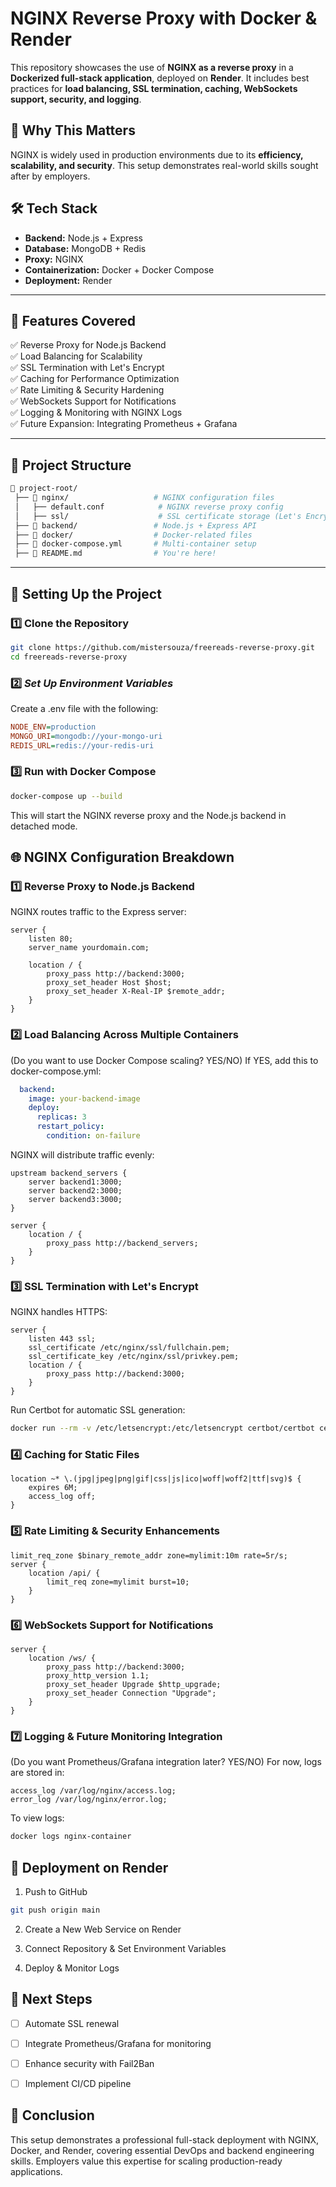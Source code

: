 # NGINX Reverse Proxy with Docker & Render

This repository showcases the use of **NGINX as a reverse proxy** in a **Dockerized full-stack application**, deployed on **Render**. It includes best practices for **load balancing, SSL termination, caching, WebSockets support, security, and logging**.

## 🚀 Why This Matters

NGINX is widely used in production environments due to its **efficiency, scalability, and security**. This setup demonstrates real-world skills sought after by employers.

## 🛠️ Tech Stack
- **Backend:** Node.js + Express
- **Database:** MongoDB + Redis
- **Proxy:** NGINX
- **Containerization:** Docker + Docker Compose
- **Deployment:** Render

---

## 📌 Features Covered

✅ Reverse Proxy for Node.js Backend  
✅ Load Balancing for Scalability  
✅ SSL Termination with Let's Encrypt  
✅ Caching for Performance Optimization  
✅ Rate Limiting & Security Hardening  
✅ WebSockets Support for Notifications  
✅ Logging & Monitoring with NGINX Logs  
✅ Future Expansion: Integrating Prometheus + Grafana  

---

## 📂 Project Structure

```graphql
📁 project-root/
 ├── 📁 nginx/                   # NGINX configuration files
 │   ├── default.conf            # NGINX reverse proxy config
 │   ├── ssl/                    # SSL certificate storage (Let's Encrypt)
 ├── 📁 backend/                 # Node.js + Express API
 ├── 📁 docker/                  # Docker-related files
 ├── 📜 docker-compose.yml       # Multi-container setup
 ├── 📜 README.md                # You're here!
```

---

## 🚀 Setting Up the Project

### 1️⃣ **Clone the Repository**

```sh
git clone https://github.com/mistersouza/freereads-reverse-proxy.git
cd freereads-reverse-proxy
```

### 2️⃣ ***Set Up Environment Variables***

Create a .env file with the following:

```ini
NODE_ENV=production
MONGO_URI=mongodb://your-mongo-uri
REDIS_URL=redis://your-redis-uri
```

### 3️⃣ **Run with Docker Compose**

```sh
docker-compose up --build
```

This will start the NGINX reverse proxy and the Node.js backend in detached mode.

## 🌐 NGINX Configuration Breakdown

### 1️⃣ Reverse Proxy to Node.js Backend

NGINX routes traffic to the Express server:

```nginx
server {
    listen 80;
    server_name yourdomain.com;

    location / {
        proxy_pass http://backend:3000;
        proxy_set_header Host $host;
        proxy_set_header X-Real-IP $remote_addr;
    }
}
```

### 2️⃣ Load Balancing Across Multiple Containers

(Do you want to use Docker Compose scaling? YES/NO)
If YES, add this to docker-compose.yml:

```yaml
  backend:
    image: your-backend-image
    deploy:
      replicas: 3
      restart_policy:
        condition: on-failure
```

NGINX will distribute traffic evenly:

```nginx
upstream backend_servers {
    server backend1:3000;
    server backend2:3000;
    server backend3:3000;
}

server {
    location / {
        proxy_pass http://backend_servers;
    }
}
```

### 3️⃣ SSL Termination with Let's Encrypt

NGINX handles HTTPS:


```nginx
server {
    listen 443 ssl;
    ssl_certificate /etc/nginx/ssl/fullchain.pem;
    ssl_certificate_key /etc/nginx/ssl/privkey.pem;
    location / {
        proxy_pass http://backend:3000;
    }
}

```

Run Certbot for automatic SSL generation:


```sh
docker run --rm -v /etc/letsencrypt:/etc/letsencrypt certbot/certbot certonly --webroot -w /var/www/html -d yourdomain.com
```

### 4️⃣ Caching for Static Files

```nginx
location ~* \.(jpg|jpeg|png|gif|css|js|ico|woff|woff2|ttf|svg)$ {
    expires 6M;
    access_log off;
}
```

### 5️⃣ Rate Limiting & Security Enhancements

```nginx
limit_req_zone $binary_remote_addr zone=mylimit:10m rate=5r/s;
server {
    location /api/ {
        limit_req zone=mylimit burst=10;
    }
}
```

### 6️⃣ WebSockets Support for Notifications

```nginx
server {
    location /ws/ {
        proxy_pass http://backend:3000;
        proxy_http_version 1.1;
        proxy_set_header Upgrade $http_upgrade;
        proxy_set_header Connection "Upgrade";
    }
}
```

### 7️⃣ Logging & Future Monitoring Integration

(Do you want Prometheus/Grafana integration later? YES/NO)
For now, logs are stored in:

```nginx
access_log /var/log/nginx/access.log;
error_log /var/log/nginx/error.log;
```

To view logs:

```sh
docker logs nginx-container
```

## 🚀 Deployment on Render

1. Push to GitHub

```sh
git push origin main
```

2. Create a New Web Service on Render

3. Connect Repository & Set Environment Variables

4. Deploy & Monitor Logs

## 📌 Next Steps

- [ ] Automate SSL renewal
- [ ] Integrate Prometheus/Grafana for monitoring
- [ ] Enhance security with Fail2Ban
- [ ] Implement CI/CD pipeline


## 🎯 Conclusion

This setup demonstrates a professional full-stack deployment with NGINX, Docker, and Render, covering essential DevOps and backend engineering skills. Employers value this expertise for scaling production-ready applications.